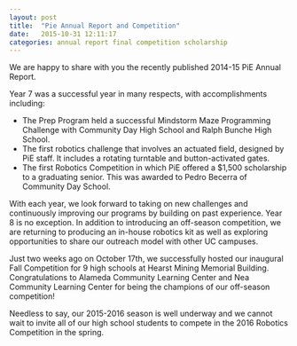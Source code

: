 ```yaml
---
layout: post
title:  "Pie Annual Report and Competition"
date:   2015-10-31 12:11:17
categories: annual report final competition scholarship
---
```

We are happy to share with you the recently published 2014-15 PiE Annual Report. 

Year 7 was a successful year in many respects, with accomplishments including:

- The Prep Program held a successful Mindstorm Maze Programming Challenge with Community Day High School and Ralph Bunche High School.
- The first robotics challenge that involves an actuated field, designed by PiE staff. It includes a rotating turntable and button-activated gates.
- The first Robotics Competition in which PiE offered a $1,500 scholarship to a graduating senior. This was awarded to Pedro Becerra of Community Day School.

With each year, we look forward to taking on new challenges and continuously improving our programs by building on past experience. Year 8 is no exception. In addition to introducing an off-season competition, we are returning to producing an in-house robotics kit as well as exploring opportunities to share our outreach model with other UC campuses.

Just two weeks ago on October 17th, we successfully hosted our inaugural Fall Competition for 9 high schools at Hearst Mining Memorial Building. Congratulations to Alameda Community Learning Center and Nea Community Learning Center for being the champions of our off-season competition!

Needless to say, our 2015-2016 season is well underway and we cannot wait to invite all of our high school students to compete in the 2016 Robotics Competition in the spring.
